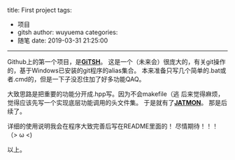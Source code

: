 title: First project
tags:
  - 项目
  - gitsh
author: wuyuema
categories:
  - 随笔
date: 2019-03-31 21:25:00
---

Github上的第一个项目，是[**GiTSH**](https://github.com/wuyuema/GiTSH)。
这是一个（未来会）很庞大的，有关git操作的，基于Windows已安装的git程序的alias集合。
本来准备只写几个简单的.bat或者.cmd的，但是一下子没忍住加了好多功能QAQ。
<!--more-->

大致思路是把重要的功能分开成.hpp写。因为不会makefile（逃
后来觉得麻烦，觉得应该先写一个实现底层功能调用的头文件集。
于是就有了[**JATMON**](https://github.com/wuyuema/JATMON)。
那是后续了。

详细的使用说明我会在程序大致完善后写在README里面的！
尽情期待！！！
（> ω <) 

以上。

